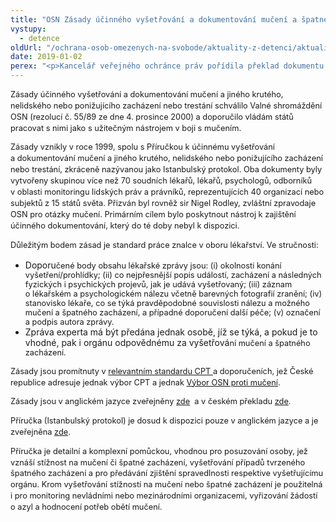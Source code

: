 ```yaml
---
title: "OSN Zásady účinného vyšetřování a dokumentování mučení a špatného zacházení konečně v češtině"
vystupy:
  - detence
oldUrl: "/ochrana-osob-omezenych-na-svobode/aktuality-z-detenci/aktuality-z-detenci-2019/osn-zasady-ucinneho-vysetrovani-a-dokumentovani-muceni-a-spatneho-zachazeni-konecn-1/"
date: 2019-01-02
perex: "<p>Kancelář veřejného ochránce práv pořídila překlad dokumentu OSN, který od roku 1999 představuje mezinárodní standard vyšetřování a dokumentování špatného zacházení.</p>"
---
```


<!-- imported from the old website -->

<p style="line-height: 17.92px; font-size: 12.8px;">Zásady účinného vyšetřování a dokumentování mučení a jiného krutého, nelidského nebo ponižujícího zacházení nebo trestání schválilo Valné shromáždění OSN (rezolucí č. 55/89 ze dne 4. prosince 2000) a doporučilo vládám států pracovat s nimi jako s užitečným nástrojem v boji s mučením.</p><p style="line-height: 17.92px; font-size: 12.8px;">Zásady vznikly v roce 1999, spolu s Příručkou k účinnému vyšetřování a dokumentování mučení a jiného krutého, nelidského nebo ponižujícího zacházení nebo trestání, zkráceně nazývanou jako Istanbulský protokol. Oba dokumenty byly vytvořeny skupinou více než 70 soudních lékařů, lékařů, psychologů, odborníků v oblasti monitoringu lidských práv a právníků, reprezentujících 40 organizací nebo subjektů z 15 států světa. Přizván byl rovněž sir Nigel Rodley, zvláštní zpravodaje OSN pro otázky mučení. Primárním cílem bylo poskytnout nástroj k zajištění účinného dokumentování, který do té doby nebyl k dispozici.</p><p style="line-height: 17.92px; font-size: 12.8px;">Důležitým bodem zásad je standard práce znalce v oboru lékařství. Ve stručnosti:</p><ul><li>Doporu<span style="background-color: initial; font-size: 12.8px;">čené body obsahu lékařské zprávy jsou: (i) okolnosti konání vyšetření/prohlídky; (ii) co nejpřesnější popis událostí, zacházení a následných fyzických i psychických projevů, jak je udává vyšetřovaný; (iii) záznam o lékařském a psychologickém nálezu včetně barevných fotografií zranění; (iv) stanovisko lékaře, co se týká pravděpodobné souvislosti nálezu a možného mučení a špatného zacházení, a případné doporučení další péče; (v) označení a podpis autora zprávy.</span></li><li>Zpráva experta má být předána jednak osobě, jíž se týká, a pokud je to vhodné, pak i orgánu odpovědnému za vyšetřová<span style="background-color: initial; font-size: 12.8px;">ní mučení a špatného zacházení.</span></li></ul><p style="line-height: 17.92px; font-size: 12.8px;"><span style="font-size: 12.8px;">Zásady jsou promítnuty v </span><a href="https://rm.coe.int/16806ccc36" target="_blank" style="font-size: 12.8px;">relevantním standardu CPT </a><span style="font-size: 12.8px;">a doporučeních, jež České republice adresuje jednak výbor CPT a jednak </span><a href="/ochrana-osob-omezenych-na-svobode/aktuality-z-detenci/aktuality-z-detenci-2018/osn-vybor-proti-muceni-adresoval-ceske-republice-nova-doporuceni/" target="_blank" style="font-size: 12.8px;">Výbor OSN proti mučení</a><span style="font-size: 12.8px;">.</span></p><p style="line-height: 17.92px; font-size: 12.8px;">Zásady jsou v anglickém jazyce zveřejněny <a href="https://www.ohchr.org/EN/ProfessionalInterest/Pages/EffectiveInvestigationAndDocumentationOfTorture.aspx" target="_blank">zde</a>  a v českém překladu <a href="/uploads-import/ochrana_osob/Ostatni/Zasady-ucinneho-vysetrovani.pdf" target="_blank">zde</a>.</p><p style="line-height: 17.92px; font-size: 12.8px;">Příručka (Istanbulský protokol) je dosud k dispozici pouze v anglickém jazyce a je zveřejněna <a href="https://www.refworld.org/docid/4638aca62.html" target="_blank">zde</a>.</p><p style="line-height: 17.92px; font-size: 12.8px;">Příručka je detailní a komplexní pomůckou, vhodnou pro posuzování osoby, jež vznáší stížnost na mučení či špatné zacházení, vyšetřování případů tvrzeného špatného zacházení a pro předávání zjištění spravedlnosti respektive vyšetřujícímu orgánu. Krom vyšetřování stížností na mučení nebo špatné zacházení je použitelná i pro monitoring nevládními nebo mezinárodními organizacemi, vyřizování žádostí o azyl a hodnocení potřeb obětí mučení.</p>
